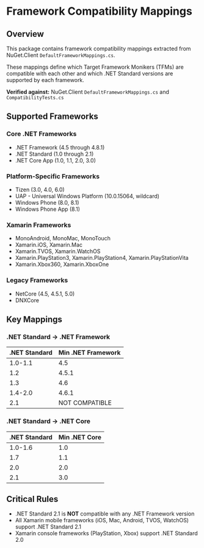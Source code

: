 # Framework Compatibility Mappings

## Overview

This package contains framework compatibility mappings extracted from NuGet.Client `DefaultFrameworkMappings.cs`.

These mappings define which Target Framework Monikers (TFMs) are compatible with each other and which .NET Standard versions are supported by each framework.

**Verified against:** NuGet.Client `DefaultFrameworkMappings.cs` and `CompatibilityTests.cs`

## Supported Frameworks

### Core .NET Frameworks
- .NET Framework (4.5 through 4.8.1)
- .NET Standard (1.0 through 2.1)
- .NET Core App (1.0, 1.1, 2.0, 3.0)

### Platform-Specific Frameworks
- Tizen (3.0, 4.0, 6.0)
- UAP - Universal Windows Platform (10.0.15064, wildcard)
- Windows Phone (8.0, 8.1)
- Windows Phone App (8.1)

### Xamarin Frameworks
- MonoAndroid, MonoMac, MonoTouch
- Xamarin.iOS, Xamarin.Mac
- Xamarin.TVOS, Xamarin.WatchOS
- Xamarin.PlayStation3, Xamarin.PlayStation4, Xamarin.PlayStationVita
- Xamarin.Xbox360, Xamarin.XboxOne

### Legacy Frameworks
- NetCore (4.5, 4.5.1, 5.0)
- DNXCore

## Key Mappings

### .NET Standard → .NET Framework

| .NET Standard | Min .NET Framework |
|---------------|-------------------|
| 1.0-1.1       | 4.5               |
| 1.2           | 4.5.1             |
| 1.3           | 4.6               |
| 1.4-2.0       | 4.6.1             |
| 2.1           | NOT COMPATIBLE    |

### .NET Standard → .NET Core

| .NET Standard | Min .NET Core |
|---------------|---------------|
| 1.0-1.6       | 1.0           |
| 1.7           | 1.1           |
| 2.0           | 2.0           |
| 2.1           | 3.0           |

## Critical Rules

- .NET Standard 2.1 is **NOT** compatible with any .NET Framework version
- All Xamarin mobile frameworks (iOS, Mac, Android, TVOS, WatchOS) support .NET Standard 2.1
- Xamarin console frameworks (PlayStation, Xbox) support .NET Standard 2.0
